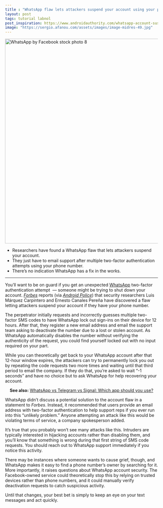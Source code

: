 ```yaml
---
title : "WhatsApp flaw lets attackers suspend your account using your phone number"
layout: post
tags: tutorial labnol
post_inspiration: https://www.androidauthority.com/whatsapp-account-suspension-flaw-1217262/
image: "https://sergio.afanou.com/assets/images/image-midres-49.jpg"
---
```


<p><html><body><img class="size-large wp-image-1086321 noname aa-img" title="WhatsApp by Facebook stock photo 8" src="https://cdn57.androidauthority.net/wp-content/uploads/2020/02/WhatsApp-by-Facebook-stock-photo-8-1200x675.jpg" alt="WhatsApp by Facebook stock photo 8" width="1200" height="675" data-attachment-id="1086321" srcset="https://cdn57.androidauthority.net/wp-content/uploads/2020/02/WhatsApp-by-Facebook-stock-photo-8-1200x675.jpg 1200w, https://cdn57.androidauthority.net/wp-content/uploads/2020/02/WhatsApp-by-Facebook-stock-photo-8-300x170.jpg 300w, https://cdn57.androidauthority.net/wp-content/uploads/2020/02/WhatsApp-by-Facebook-stock-photo-8-768x432.jpg 768w, https://cdn57.androidauthority.net/wp-content/uploads/2020/02/WhatsApp-by-Facebook-stock-photo-8-16x9.jpg 16w, https://cdn57.androidauthority.net/wp-content/uploads/2020/02/WhatsApp-by-Facebook-stock-photo-8-32x18.jpg 32w, https://cdn57.androidauthority.net/wp-content/uploads/2020/02/WhatsApp-by-Facebook-stock-photo-8-28x16.jpg 28w, https://cdn57.androidauthority.net/wp-content/uploads/2020/02/WhatsApp-by-Facebook-stock-photo-8-56x32.jpg 56w, https://cdn57.androidauthority.net/wp-content/uploads/2020/02/WhatsApp-by-Facebook-stock-photo-8-64x36.jpg 64w, https://cdn57.androidauthority.net/wp-content/uploads/2020/02/WhatsApp-by-Facebook-stock-photo-8-712x400.jpg 712w, https://cdn57.androidauthority.net/wp-content/uploads/2020/02/WhatsApp-by-Facebook-stock-photo-8-1000x563.jpg 1000w, https://cdn57.androidauthority.net/wp-content/uploads/2020/02/WhatsApp-by-Facebook-stock-photo-8-792x446.jpg 792w, https://cdn57.androidauthority.net/wp-content/uploads/2020/02/WhatsApp-by-Facebook-stock-photo-8-1280x720.jpg 1280w, https://cdn57.androidauthority.net/wp-content/uploads/2020/02/WhatsApp-by-Facebook-stock-photo-8-840x472.jpg 840w, https://cdn57.androidauthority.net/wp-content/uploads/2020/02/WhatsApp-by-Facebook-stock-photo-8-1340x754.jpg 1340w, https://cdn57.androidauthority.net/wp-content/uploads/2020/02/WhatsApp-by-Facebook-stock-photo-8-770x433.jpg 770w, https://cdn57.androidauthority.net/wp-content/uploads/2020/02/WhatsApp-by-Facebook-stock-photo-8-356x200.jpg 356w, https://cdn57.androidauthority.net/wp-content/uploads/2020/02/WhatsApp-by-Facebook-stock-photo-8-675x380.jpg 675w, https://cdn57.androidauthority.net/wp-content/uploads/2020/02/WhatsApp-by-Facebook-stock-photo-8.jpg 1920w" sizes="(max-width: 1200px) 100vw, 1200px" /></p>
<div class="aa-img-source-credit"></div>
<div class="aa_tldr_text">
<ul>
<li>Researchers have found a WhatsApp flaw that lets attackers suspend your account.</li>
<li>They just have to email support after multiple two-factor authentication attempts using your phone number.</li>
<li>There&#8217;s no indication WhatsApp has a fix in the works.</li>
</ul>
</div><hr>
<p>You&#8217;ll want to be on guard if you get an unexpected <a href="https://www.androidauthority.com/how-to-use-whatsapp-1097088/">WhatsApp</a> two-factor authentication attempt  — someone might be trying to shut down your account. <a href="https://www.forbes.com/sites/zakdoffman/2021/04/10/shock-new-warning-for-millions-of-whatsapp-users-on-apple-iphone-and-google-android-phones/?sh=5b9aa7417585"><em>Forbes</em></a> reports (via <a href="https://www.androidpolice.com/2021/04/12/your-whatsapp-account-can-be-suspended-by-anyone-who-has-your-phone-number/"><em>Android Police</em></a>) that security researchers Luis Márquez Carpintero and Ernesto Canales Pereña have discovered a flaw letting attackers suspend your account if they have your phone number.</p>
<p>The perpetrator initially requests and incorrectly guesses multiple two-factor SMS codes to have WhatsApp lock out sign-ins on their device for 12 hours. After that, they register a new email address and email the support team asking to deactivate the number due to a lost or stolen account. As WhatsApp automatically disables the number without verifying the authenticity of the request, you could find yourself locked out with no input required on your part.</p>
<p>While you can theoretically get back to your WhatsApp account after that 12-hour window expires, the attackers can try to permanently lock you out by repeating the code requests two more times and waiting until that third period to email the company. If they do that, you&#8217;re asked to wait &#8220;-1 seconds&#8221; and have no choice but to ask WhatsApp for help recovering your account.</p>
<p style="text-align: center;"><strong>See also:</strong> <a href="https://www.androidauthority.com/whatsapp-vs-telegram-vs-signal-1195902/">WhatsApp vs Telegram vs Signal: Which app should you use?</a></p>
<p>WhatsApp didn&#8217;t discuss a potential solution to the account flaw in a statement to <em>Forbes</em>. Instead, it recommended that users provide an email address with two-factor authentication to help support reps if you ever run into this &#8220;unlikely problem.&#8221; Anyone attempting an attack like this would be violating terms of service, a company spokesperson added.</p>
<p>It&#8217;s true that you probably won&#8217;t see many attacks like this. Intruders are typically interested in hijacking accounts rather than disabling them, and you&#8217;ll know that something is wrong during that first string of SMS code requests. You should reach out to WhatsApp support immediately if you notice this activity.</p>
<p>There may be instances where someone wants to cause grief, though, and WhatsApp makes it easy to find a phone number&#8217;s owner by searching for it. More importantly, it raises questions about WhatsApp account security. The Facebook-owned service could theoretically stop this by relying on trusted devices rather than phone numbers, and it could manually verify deactivation requests to catch suspicious activity.</p>
<p>Until that changes, your best bet is simply to keep an eye on your text messages and act quickly.</p>
</body></html></p>

